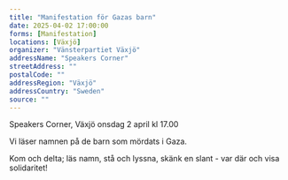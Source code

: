 ```yaml
---
title: "Manifestation för Gazas barn"
date: 2025-04-02 17:00:00
forms: [Manifestation]
locations: [Växjö]
organizer: "Vänsterpartiet Växjö"
addressName: "Speakers Corner"
streetAddress: ""
postalCode: ""
addressRegion: "Växjö"
addressCountry: "Sweden"
source: ""
---
```

Speakers Corner, Växjö onsdag 2 april kl 17.00

Vi läser namnen på de barn som mördats i Gaza.

Kom och delta; läs namn, stå och lyssna, skänk en slant - var där och visa solidaritet!
